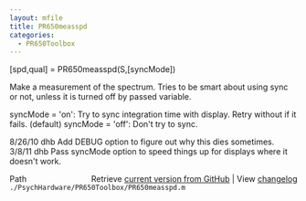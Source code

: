 ```yaml
---
layout: mfile
title: PR650measspd
categories:
  - PR650Toolbox
---
```


\[spd,qual\] = PR650measspd\(S,\[syncMode\]\)

Make a measurement of the spectrum.  Tries to be smart
about using sync or not, unless it is turned off by
passed variable.

syncMode = 'on':  Try to sync integration time with display.  Retry without if it fails. \(default\)
syncMode = 'off': Don't try to sync.

8/26/10  dhb  Add DEBUG option to figure out why this dies sometimes.
3/8/11   dhb  Pass syncMode option to speed things up for displays where it doesn't work.


<div class="code_header" style="text-align:right;">
  <span style="float:left;">Path&nbsp;&nbsp;</span> <span class="counter">Retrieve <a href=
  "https://raw.github.com/Psychtoolbox-3/Psychtoolbox-3/beta/./PsychHardware/PR650Toolbox/PR650measspd.m">current version from GitHub</a> | View <a href=
  "https://github.com/Psychtoolbox-3/Psychtoolbox-3/commits/beta/./PsychHardware/PR650Toolbox/PR650measspd.m">changelog</a></span>
</div>
<div class="code">
  <code>./PsychHardware/PR650Toolbox/PR650measspd.m</code>
</div>
